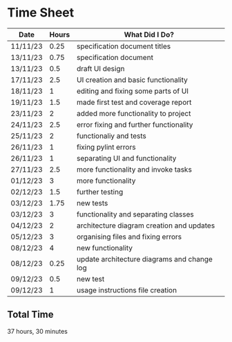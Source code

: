 # Time Sheet

| Date | Hours | What Did I Do? |
|--|--|--|
| 11/11/23 | 0.25 | specification document titles |
| 13/11/23 | 0.75 | specification document |
| 13/11/23 | 0.5 | draft UI design |
| 17/11/23 | 2.5 | UI creation and basic functionality |
| 18/11/23 | 1 | editing and fixing some parts of UI | 
| 19/11/23 | 1.5 | made first test and coverage report |
| 23/11/23 | 2 | added more functionality to project |
| 24/11/23 | 2.5 | error fixing and further functionality |
| 25/11/23 | 2 | functionaliy and tests |
| 26/11/23 | 1 | fixing pylint errors |
| 26/11/23 | 1 | separating UI and functionality |
| 27/11/23 | 2.5 | more functionality and invoke tasks |
| 01/12/23 | 3 | more functionality |
| 02/12/23 | 1.5 | further testing |
| 03/12/23 | 1.75 | new tests |
| 03/12/23 | 3 | functionality and separating classes |
| 04/12/23 | 2 | architecture diagram creation and updates |
| 05/12/23 | 3 | organising files and fixing errors |
| 08/12/23 | 4 | new functionality |
| 08/12/23 | 0.25 | update architecture diagrams and change log |
| 09/12/23 | 0.5 | new test |
| 09/12/23 | 1 | usage instructions file creation |

## Total Time

37 hours, 30 minutes
